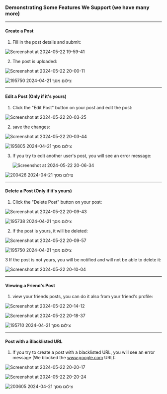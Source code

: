 ### Demonstrating Some Features We Support (we have many more)

---

#### Create a Post
1. Fill in the post details and submit:

![Screenshot at 2024-05-22 19-59-41](https://github.com/EitanMaimoni/project-one-server/assets/155370325/6e8f764f-e3dc-41a7-83b7-a22f9e86bc62)
   
2. The post is uploaded:

![Screenshot at 2024-05-22 20-00-11](https://github.com/EitanMaimoni/project-one-server/assets/155370325/9b78d389-ebd4-461d-bc23-4ed51784bbde)

![צילום מסך 2024-04-21 195750](https://github.com/EitanMaimoni/server/assets/118337931/529c83ff-d15b-4290-a261-2a9407a7496d)

---

#### Edit a Post (Only if it's yours)
1. Click the "Edit Post" button on your post and edit the post:

![Screenshot at 2024-05-22 20-03-25](https://github.com/EitanMaimoni/project-one-server/assets/155370325/d9b2fa04-6f2d-40aa-850f-5fa5e09288ec)
   
2. save the changes:

![Screenshot at 2024-05-22 20-03-44](https://github.com/EitanMaimoni/project-one-server/assets/155370325/c93c5ade-84a6-491f-af5c-e24000e938fa)

   ![צילום מסך 2024-04-21 195805](https://github.com/EitanMaimoni/server/assets/118337931/aad2fab6-011b-4408-bf32-aedcc7ebf45e)

3. If you try to edit another user's post, you will see an error message:

   ![Screenshot at 2024-05-22 20-06-34](https://github.com/EitanMaimoni/project-one-server/assets/155370325/509dd664-4a18-4222-bfc9-5bcf88846ab8)

![צילום מסך 2024-04-21 200426](https://github.com/EitanMaimoni/server/assets/118337931/6d38cff1-7aa6-4366-a407-1f39e6956c6a)

---

#### Delete a Post (Only if it's yours)
1. Click the "Delete Post" button on your post:

![Screenshot at 2024-05-22 20-09-43](https://github.com/EitanMaimoni/project-one-server/assets/155370325/76ba8502-5aba-4990-aea4-0287b3a23809)

   ![צילום מסך 2024-04-21 195738](https://github.com/EitanMaimoni/server/assets/118337931/e1124ece-6b35-4af1-89ea-592b2a0fcaa6)

2. If the post is yours, it will be deleted:

![Screenshot at 2024-05-22 20-09-57](https://github.com/EitanMaimoni/project-one-server/assets/155370325/fc760091-9fb3-4c70-9b9b-a19170f73efe)

![צילום מסך 2024-04-21 195750](https://github.com/EitanMaimoni/server/assets/118337931/191c6a92-7b98-4dff-ab7f-e7a1dd22cbfc)

3 If the post is not yours, you will be notified and will not be able to delete it:

![Screenshot at 2024-05-22 20-10-04](https://github.com/EitanMaimoni/project-one-server/assets/155370325/801c078d-714d-49eb-a609-f8a8450159b5)

   
---

#### Viewing a Friend's Post
1. view your friends posts, you can do it also from your friend's profile:

![Screenshot at 2024-05-22 20-14-12](https://github.com/EitanMaimoni/project-one-server/assets/155370325/db6993fc-dbcd-4554-a682-2b917e2a3a57)

![Screenshot at 2024-05-22 20-18-37](https://github.com/EitanMaimoni/project-one-server/assets/155370325/762ebfc3-d00c-4dbb-bfcf-6f2b22329fe2)

![צילום מסך 2024-04-21 195710](https://github.com/EitanMaimoni/server/assets/118337931/9cc84b65-78bb-44f2-8e68-e669d863f0ca)


---

#### Post with a Blacklisted URL
1. If you try to create a post with a blacklisted URL, you will see an error message (We blocked the www.google.com URL):

![Screenshot at 2024-05-22 20-20-17](https://github.com/EitanMaimoni/project-one-server/assets/155370325/f33e5a14-27fc-440b-aed2-09a4903fe874)

![Screenshot at 2024-05-22 20-20-24](https://github.com/EitanMaimoni/project-one-server/assets/155370325/6a22a09c-2bc7-461d-bff2-988a92de52a4)

![צילום מסך 2024-04-21 200605](https://github.com/EitanMaimoni/server/assets/118337931/dc226b35-24f3-4bb2-a23b-c619d756fb08)



